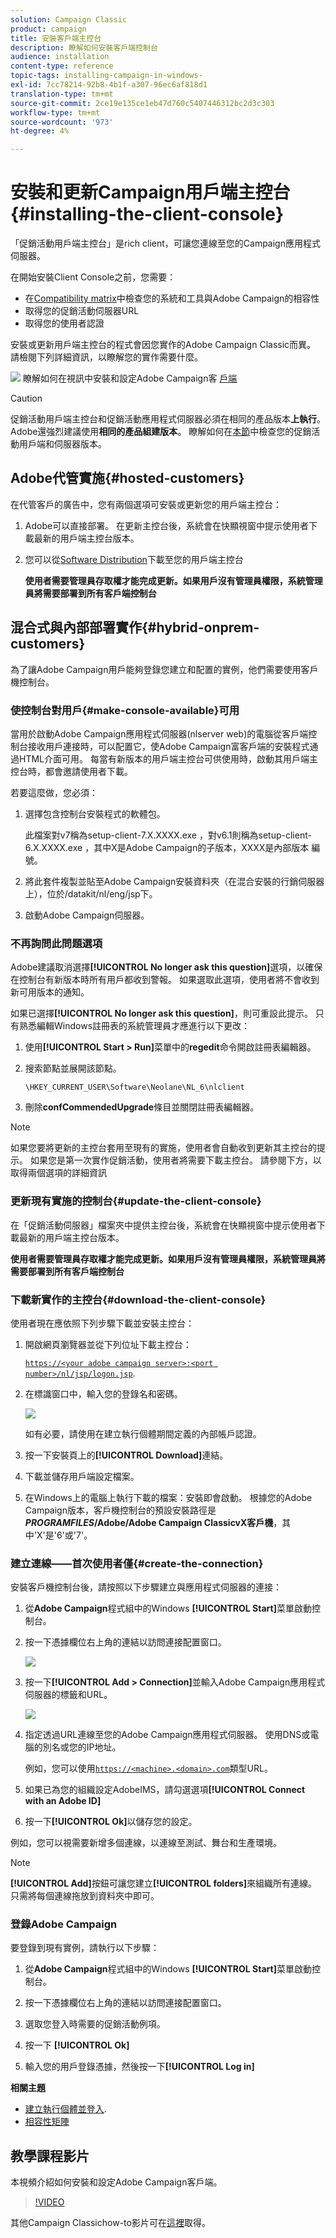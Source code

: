 ```yaml
---
solution: Campaign Classic
product: campaign
title: 安裝客戶端主控台
description: 瞭解如何安裝客戶端控制台
audience: installation
content-type: reference
topic-tags: installing-campaign-in-windows-
exl-id: 7cc78214-92b8-4b1f-a307-96ec6af818d1
translation-type: tm+mt
source-git-commit: 2ce19e135ce1eb47d760c5407446312bc2d3c303
workflow-type: tm+mt
source-wordcount: '973'
ht-degree: 4%

---
```


# 安裝和更新Campaign用戶端主控台{#installing-the-client-console}

「促銷活動用戶端主控台」是rich client，可讓您連線至您的Campaign應用程式伺服器。

在開始安裝Client Console之前，您需要：

* 在[Compatibility matrix](../../rn/using/compatibility-matrix.md#ClientConsoleoperatingsystems)中檢查您的系統和工具與Adobe Campaign的相容性
* 取得您的促銷活動伺服器URL
* 取得您的使用者認證

安裝或更新用戶端主控台的程式會因您實作的Adobe Campaign Classic而異。
請檢閱下列詳細資訊，以瞭解您的實作需要什麼。

![](assets/do-not-localize/how-to-video.png) 瞭解如何在視訊中安裝和設定Adobe Campaign客 [戶端](#video)

>[!CAUTION]
>
>促銷活動用戶端主控台和促銷活動應用程式伺服器必須在相同的產品版本&#x200B;**上執行**。 Adobe還強烈建議使用&#x200B;**相同的產品組建版本**。 瞭解如何在[本節](../../platform/using/launching-adobe-campaign.md#getting-your-campaign-version)中檢查您的促銷活動用戶端和伺服器版本。

## Adobe代管實施{#hosted-customers}

在代管客戶的廣告中，您有兩個選項可安裝或更新您的用戶端主控台：

1. Adobe可以直接部署。 在更新主控台後，系統會在快顯視窗中提示使用者下載最新的用戶端主控台版本。

1. 您可以從[Software Distribution](https://experience.adobe.com/#/downloads/content/software-distribution/en/campaign.html)下載至您的用戶端主控台

   **使用者需要管理員存取權才能完成更新。如果用戶沒有管理員權限，系統管理員將需要部署到所有客戶端控制台**

## 混合式與內部部署實作{#hybrid-onprem-customers}

為了讓Adobe Campaign用戶能夠登錄您建立和配置的實例，他們需要使用客戶機控制台。

### 使控制台對用戶{#make-console-available}可用

當用於啟動Adobe Campaign應用程式伺服器(nlserver web)的電腦從客戶端控制台接收用戶連接時，可以配置它，使Adobe Campaign富客戶端的安裝程式通過HTML介面可用。 每當有新版本的用戶端主控台可供使用時，啟動其用戶端主控台時，都會邀請使用者下載。

若要這麼做，您必須：

1. 選擇包含控制台安裝程式的軟體包。

   此檔案對v7稱為setup-client-7.X.XXXX.exe ，對v6.1則稱為setup-client-6.X.XXXX.exe ，其中X是Adobe Campaign的子版本，XXXX是內部版本   編號。

1. 將此套件複製並貼至Adobe Campaign安裝資料夾（在混合安裝的行銷伺服器上），位於/datakit/nl/eng/jsp下。

1. 啟動Adobe Campaign伺服器。


### 不再詢問此問題選項

Adobe建議取消選擇&#x200B;**[!UICONTROL No longer ask this question]**&#x200B;選項，以確保在控制台有新版本時所有用戶都收到警報。  如果選取此選項，使用者將不會收到新可用版本的通知。

如果已選擇&#x200B;**[!UICONTROL No longer ask this question]**，則可重設此提示。 只有熟悉編輯Windows註冊表的系統管理員才應進行以下更改：

1. 使用&#x200B;**[!UICONTROL Start > Run]**&#x200B;菜單中的&#x200B;**regedit**&#x200B;命令開啟註冊表編輯器。

1. 搜索節點並展開該節點。

   ```
   \HKEY_CURRENT_USER\Software\Neolane\NL_6\nlclient
   ```

1. 刪除&#x200B;**confCommendedUpgrade**&#x200B;條目並關閉註冊表編輯器。

>[!NOTE]
>
>如果您要將更新的主控台套用至現有的實施，使用者會自動收到更新其主控台的提示。 如果您是第一次實作促銷活動，使用者將需要下載主控台。 請參閱下方，以取得兩個選項的詳細資訊

### 更新現有實施的控制台{#update-the-client-console}

在「促銷活動伺服器」檔案夾中提供主控台後，系統會在快顯視窗中提示使用者下載最新的用戶端主控台版本。

**使用者需要管理員存取權才能完成更新。如果用戶沒有管理員權限，系統管理員將需要部署到所有客戶端控制台**


### 下載新實作的主控台{#download-the-client-console}

使用者現在應依照下列步驟下載並安裝主控台：

1. 開啟網頁瀏覽器並從下列位址下載主控台：

   [`https://<your adobe campaign server>:<port number>/nl/jsp/logon.jsp`](https://myserver.adobe.com/nl/jsp/logon.jsp).

1. 在標識窗口中，輸入您的登錄名和密碼。

   ![](assets/s_ncs_install_setup_download01.png)

   如有必要，請使用在建立執行個體期間定義的內部帳戶認證。

1. 按一下安裝頁上的&#x200B;**[!UICONTROL Download]**&#x200B;連結。
1. 下載並儲存用戶端設定檔案。
1. 在Windows上的電腦上執行下載的檔案：安裝即會啟動。 根據您的Adobe Campaign版本，客戶機控制台的預設安裝路徑是&#x200B;**$PROGRAMFILES$/Adobe/Adobe Campaign ClassicvX客戶機**，其中&#39;X&#39;是&#39;6&#39;或&#39;7&#39;。

### 建立連線——首次使用者僅{#create-the-connection}

安裝客戶機控制台後，請按照以下步驟建立與應用程式伺服器的連接：

1. 從&#x200B;**Adobe Campaign**&#x200B;程式組中的Windows **[!UICONTROL Start]**&#x200B;菜單啟動控制台。

1. 按一下憑據欄位右上角的連結以訪問連接配置窗口。

   ![](assets/s_ncs_install_define_connection_01.png)

1. 按一下&#x200B;**[!UICONTROL Add > Connection]**&#x200B;並輸入Adobe Campaign應用程式伺服器的標籤和URL。

   ![](assets/s_ncs_install_define_connection_02.png)

1. 指定透過URL連線至您的Adobe Campaign應用程式伺服器。 使用DNS或電腦的別名或您的IP地址。

   例如，您可以使用[`https://<machine>.<domain>.com`](https://myserver.adobe.com)類型URL。

1. 如果已為您的組織設定AdobeIMS，請勾選選項&#x200B;**[!UICONTROL Connect with an Adobe ID]**

1. 按一下&#x200B;**[!UICONTROL Ok]**&#x200B;以儲存您的設定。

例如，您可以視需要新增多個連線，以連線至測試、舞台和生產環境。

>[!NOTE]
>
>**[!UICONTROL Add]**&#x200B;按鈕可讓您建立&#x200B;**[!UICONTROL folders]**&#x200B;來組織所有連線。 只需將每個連線拖放到資料夾中即可。

### 登錄Adobe Campaign

要登錄到現有實例，請執行以下步驟：

1. 從&#x200B;**Adobe Campaign**&#x200B;程式組中的Windows **[!UICONTROL Start]**&#x200B;菜單啟動控制台。

1. 按一下憑據欄位右上角的連結以訪問連接配置窗口。

1. 選取您登入時需要的促銷活動例項。

1. 按一下 **[!UICONTROL Ok]**

1. 輸入您的用戶登錄憑據，然後按一下&#x200B;**[!UICONTROL Log in]**


**相關主題**

* [建立執行個體並登入](../../installation/using/creating-an-instance-and-logging-on.md).
* [相容性矩陣](https://helpx.adobe.com/tw/campaign/kb/compatibility-matrix.html)

## 教學課程影片

本視頻介紹如何安裝和設定Adobe Campaign客戶端。

>[!VIDEO](https://video.tv.adobe.com/v/35124?quality=12)

其他Campaign Classichow-to影片可在[這裡](https://experienceleague.adobe.com/docs/campaign-classic-learn/tutorials/overview.html?lang=zh-Hant)取得。
